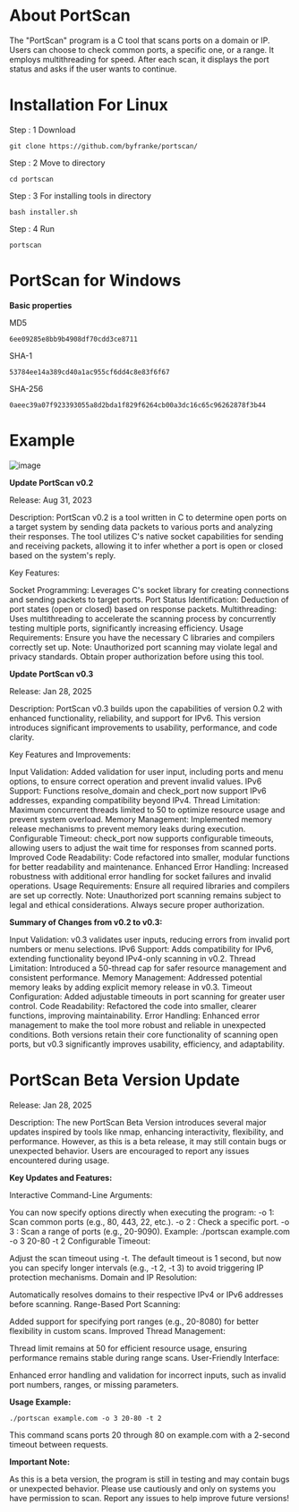 # About PortScan

The "PortScan" program is a C tool that scans ports on a domain or IP. Users can choose to check common ports, a specific one, or a range. It employs multithreading for speed. After each scan, it displays the port status and asks if the user wants to continue.

# Installation For Linux

Step : 1 Download

```
git clone https://github.com/byfranke/portscan/
```
Step : 2 Move to directory
```
cd portscan
```
Step : 3 For installing tools in directory
```
bash installer.sh
```
Step : 4 Run
```
portscan
```

# PortScan for Windows

**Basic properties**

MD5
```
6ee09285e8bb9b4908df70cdd3ce8711 
```
SHA-1
```
53784ee14a389cd40a1ac955cf6dd4c8e83f6f67
```
SHA-256
```
0aeec39a07f923393055a8d2bda1f829f6264cb00a3dc16c65c96262878f3b44
```

# Example
![image](https://github.com/byfranke/portscan/assets/131370932/c070685e-0018-4ae5-8590-d7b964e2d564)


**Update PortScan v0.2**

Release: Aug 31, 2023

Description:
PortScan v0.2 is a tool written in C to determine open ports on a target system by sending data packets to various ports and analyzing their responses. The tool utilizes C's native socket capabilities for sending and receiving packets, allowing it to infer whether a port is open or closed based on the system's reply.

Key Features:

Socket Programming: Leverages C's socket library for creating connections and sending packets to target ports.
Port Status Identification: Deduction of port states (open or closed) based on response packets.
Multithreading: Uses multithreading to accelerate the scanning process by concurrently testing multiple ports, significantly increasing efficiency.
Usage Requirements:
Ensure you have the necessary C libraries and compilers correctly set up.
Note: Unauthorized port scanning may violate legal and privacy standards. Obtain proper authorization before using this tool.

**Update PortScan v0.3**

Release: Jan 28, 2025

Description:
PortScan v0.3 builds upon the capabilities of version 0.2 with enhanced functionality, reliability, and support for IPv6. This version introduces significant improvements to usability, performance, and code clarity.

Key Features and Improvements:

Input Validation: Added validation for user input, including ports and menu options, to ensure correct operation and prevent invalid values.
IPv6 Support: Functions resolve_domain and check_port now support IPv6 addresses, expanding compatibility beyond IPv4.
Thread Limitation: Maximum concurrent threads limited to 50 to optimize resource usage and prevent system overload.
Memory Management: Implemented memory release mechanisms to prevent memory leaks during execution.
Configurable Timeout: check_port now supports configurable timeouts, allowing users to adjust the wait time for responses from scanned ports.
Improved Code Readability: Code refactored into smaller, modular functions for better readability and maintenance.
Enhanced Error Handling: Increased robustness with additional error handling for socket failures and invalid operations.
Usage Requirements:
Ensure all required libraries and compilers are set up correctly.
Note: Unauthorized port scanning remains subject to legal and ethical considerations. Always secure proper authorization.

**Summary of Changes from v0.2 to v0.3:**

Input Validation: v0.3 validates user inputs, reducing errors from invalid port numbers or menu selections.
IPv6 Support: Adds compatibility for IPv6, extending functionality beyond IPv4-only scanning in v0.2.
Thread Limitation: Introduced a 50-thread cap for safer resource management and consistent performance.
Memory Management: Addressed potential memory leaks by adding explicit memory release in v0.3.
Timeout Configuration: Added adjustable timeouts in port scanning for greater user control.
Code Readability: Refactored the code into smaller, clearer functions, improving maintainability.
Error Handling: Enhanced error management to make the tool more robust and reliable in unexpected conditions.
Both versions retain their core functionality of scanning open ports, but v0.3 significantly improves usability, efficiency, and adaptability.

# PortScan Beta Version Update

Release: Jan 28, 2025

Description:
The new PortScan Beta Version introduces several major updates inspired by tools like nmap, enhancing interactivity, flexibility, and performance. However, as this is a beta release, it may still contain bugs or unexpected behavior. Users are encouraged to report any issues encountered during usage.

**Key Updates and Features:**

Interactive Command-Line Arguments:

You can now specify options directly when executing the program:
-o 1: Scan common ports (e.g., 80, 443, 22, etc.).
-o 2 <port>: Check a specific port.
-o 3 <start-end>: Scan a range of ports (e.g., 20-9090).
Example: ./portscan example.com -o 3 20-80 -t 2
Configurable Timeout:

Adjust the scan timeout using -t. The default timeout is 1 second, but now you can specify longer intervals (e.g., -t 2, -t 3) to avoid triggering IP protection mechanisms.
Domain and IP Resolution:

Automatically resolves domains to their respective IPv4 or IPv6 addresses before scanning.
Range-Based Port Scanning:

Added support for specifying port ranges (e.g., 20-8080) for better flexibility in custom scans.
Improved Thread Management:

Thread limit remains at 50 for efficient resource usage, ensuring performance remains stable during range scans.
User-Friendly Interface:

Enhanced error handling and validation for incorrect inputs, such as invalid port numbers, ranges, or missing parameters.

**Usage Example:**

```
./portscan example.com -o 3 20-80 -t 2
```
This command scans ports 20 through 80 on example.com with a 2-second timeout between requests.

**Important Note:**

As this is a beta version, the program is still in testing and may contain bugs or unexpected behavior. Please use cautiously and only on systems you have permission to scan. Report any issues to help improve future versions!
